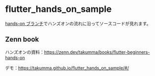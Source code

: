 # flutter_hands_on_sample

[hands-on ブランチ](https://github.com/takumma/flutter_hands_on_sample/tree/hands-on)でハンズオンの流れに沿ってソースコードが見れます。

## Zenn book

ハンズオンの資料：https://zenn.dev/takumma/books/flutter-beginners-hands-on

デモ：https://takumma.github.io/flutter_hands_on_sample/#/
